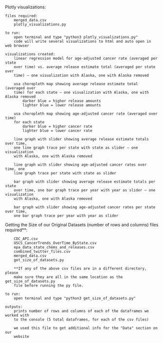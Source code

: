 Plotly visualizations:

    files required:
        merged_data.csv
        plotly_visualizations.py

    to run:
        open terminal and type "python3 plotly_visualizations.py"
        code will write several visualizations to html and auto open in web browser

    visualizations created:
        linear regression model for age-adjusted cancer rate (averaged per state
        over time) vs. average release estimate total (averaged per state over
        time) – one visualization with Alaska, one with Alaska removed

        usa choropleth map showing average release estimate total (averaged over
        time) for each state – one visualization with Alaska, one with Alaska removed
            darker blue = higher release amounts
            lighter blue = lower release amounts

        usa choropleth map showing age-adjusted cancer rate (averaged over time)
        for each state
            darker blue = higher cancer rate
            lighter blue = lower cancer rate

        line graph with slider showing average release estimate totals over time,
        one line graph trace per state with state as slider – one visualization
        with Alaska, one with Alaska removed

        line graph with slider showing age-adjusted cancer rates over time, one
        line graph trace per state with state as slider

        bar graph with slider showing average release estimate totals per state
        over time, one bar graph trace per year with year as slider – one visualization
        with Alaska, one with Alaska removed

        bar graph with slider showing age-adjusted cancer rates per state over time,
        one bar graph trace per year with year as slider
        
Getting the Size of our Original Datasets (number of rows and columns) files required**:
    
        CDC_API.csv
        USCS_CancerTrends_OverTime_ByState.csv
        epa_data_state_chems_and_releases.csv
        combined_twitter_files.csv
        merged_data.csv
        get_size_of_datasets.py
        
        **If any of the above csv files are in a different directory, please
        make sure they are all in the same location as the get_size_of_datasets.py
        file before running the py file.
        
    to run:
        open terminal and type "python3 get_size_of_datasets.py"
        
    outputs:
        prints number of rows and columns of each of the dataframes we worked with
        to the console (5 total dataframes, for each of the csv files)
        
        we used this file to get additional info for the "Data" section on our
        website
      
